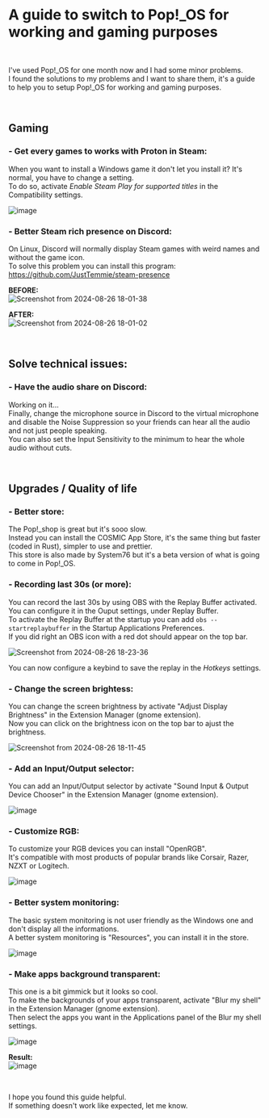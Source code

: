 # A guide to switch to Pop!_OS for working and gaming purposes

</br>

I've used Pop!_OS for one month now and I had some minor problems.  
I found the solutions to my problems and I want to share them, it's a guide to help you to setup Pop!_OS for working and gaming purposes.  

</br>

## Gaming
### - Get every games to works with Proton in Steam:  
When you want to install a Windows game it don't let you install it? It's normal, you have to change a setting.  
To do so, activate *Enable Steam Play for supported titles* in the Compatibility settings.  

![image](https://github.com/user-attachments/assets/afe78bac-b5d8-4b85-b320-f85c9f4b087a)

### - Better Steam rich presence on Discord:  
On Linux, Discord will normally display Steam games with weird names and without the game icon.  
To solve this problem you can install this program: https://github.com/JustTemmie/steam-presence  

**BEFORE:**  
![Screenshot from 2024-08-26 18-01-38](https://github.com/user-attachments/assets/6aa4b4e1-63c1-4730-8d0f-76d889205f90)  

**AFTER:**  
![Screenshot from 2024-08-26 18-01-02](https://github.com/user-attachments/assets/8d54e886-3238-4851-9950-43b0f4598100)  

</br>

## Solve technical issues:  
### - Have the audio share on Discord:  
Working on it...  
Finally, change the microphone source in Discord to the virtual microphone and disable the Noise Suppression so your friends can hear all the audio and not just people speaking.  
You can also set the Input Sensitivity to the minimum to hear the whole audio without cuts.  

</br>

## Upgrades / Quality of life
### - Better store:  
The Pop!_shop is great but it's sooo slow.  
Instead you can install the COSMIC App Store, it's the same thing but faster (coded in Rust), simpler to use and prettier.  
This store is also made by System76 but it's a beta version of what is going to come in Pop!_OS.

### - Recording last 30s (or more):  
You can record the last 30s by using OBS with the Replay Buffer activated.  
You can configure it in the Ouput settings, under Replay Buffer.  
To activate the Replay Buffer at the startup you can add ```obs --startreplaybuffer``` in the Startup Applications Preferences.  
If you did right an OBS icon with a red dot should appear on the top bar.  

![Screenshot from 2024-08-26 18-23-36](https://github.com/user-attachments/assets/c0493597-3bda-490c-93b0-4c829d40e947)

You can now configure a keybind to save the replay in the *Hotkeys* settings.  

### - Change the screen brightess:  
You can change the screen brightness by activate "Adjust Display Brightness" in the Extension Manager (gnome extension).  
Now you can click on the brightness icon on the top bar to ajust the brightness.  

![Screenshot from 2024-08-26 18-11-45](https://github.com/user-attachments/assets/fe5adb4d-690d-42f4-a204-cd6c7e69a8a5)

### - Add an Input/Output selector:
You can add an Input/Output selector by activate "Sound Input & Output Device Chooser" in the Extension Manager (gnome extension).  

![image](https://github.com/user-attachments/assets/006488ae-412c-4a42-acad-a04e63df6059)


### - Customize RGB:  
To customize your RGB devices you can install "OpenRGB".  
It's compatible with most products of popular brands like Corsair, Razer, NZXT or Logitech.  

![image](https://github.com/user-attachments/assets/62375ab1-5684-4885-9564-25ec0c81d0bc)

### - Better system monitoring:  
The basic system monitoring is not user friendly as the Windows one and don't display all the informations.  
A better system monitoring is "Resources", you can install it in the store.  

![image](https://github.com/user-attachments/assets/e7c2d7a5-b7e7-4a2d-872d-cf804b3f5fd7)

### - Make apps background transparent:  
This one is a bit gimmick but it looks so cool.  
To make the backgrounds of your apps transparent, activate "Blur my shell" in the Extension Manager (gnome extension).  
Then select the apps you want in the Applications panel of the Blur my shell settings.  

![image](https://github.com/user-attachments/assets/3b10ac0d-f790-4558-b194-89f4c0a10991)  

**Result:**  
![image](https://github.com/user-attachments/assets/110bda4c-818d-4662-b8b3-86ed4421bd62)

</br>

I hope you found this guide helpful.  
If something doesn't work like expected, let me know.  
